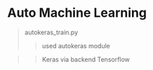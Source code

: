 # Auto Machine Learning

> autokeras_train.py
>>used autokeras module

>>Keras via backend Tensorflow
